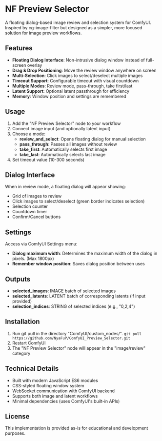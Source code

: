 # NF Preview Selector

A floating dialog-based image review and selection system for ComfyUI. Inspired by cg-image-filter but designed as a simpler, more focused solution for image preview workflows.

## Features

- **Floating Dialog Interface**: Non-intrusive dialog window instead of full-screen overlay
- **Drag & Drop Positioning**: Move the review window anywhere on screen
- **Multi-Selection**: Click images to select/deselect multiple images
- **Timeout Support**: Configurable timeout with visual countdown
- **Multiple Modes**: Review mode, pass-through, take first/last
- **Latent Support**: Optional latent passthrough for efficiency
- **Memory**: Window position and settings are remembered

## Usage

1. Add the "NF Preview Selector" node to your workflow
2. Connect image input (and optionally latent input)
3. Choose a mode:
   - **review_and_select**: Opens floating dialog for manual selection
   - **pass_through**: Passes all images without review
   - **take_first**: Automatically selects first image
   - **take_last**: Automatically selects last image
4. Set timeout value (10-300 seconds)

## Dialog Interface

When in review mode, a floating dialog will appear showing:
- Grid of images to review
- Click images to select/deselect (green border indicates selection)
- Selection counter
- Countdown timer
- Confirm/Cancel buttons

## Settings

Access via ComfyUI Settings menu:
- **Dialog maximum width**: Determines the maximum width of the dialog in pixels. (Max 1800px)
- **Remember window position**: Saves dialog position between uses


## Outputs

- **selected_images**: IMAGE batch of selected images
- **selected_latents**: LATENT batch of corresponding latents (if input provided)
- **selection_indices**: STRING of selected indices (e.g., "0,2,4")

## Installation

1. Run git pull in the directory "ComfyUI/custom_nodes/".
 ```git pull https://github.com/NyaFuP/ComfyUI_Preview_Selector.git```
2. Restart ComfyUI
3. The "NF Preview Selector" node will appear in the "image/review" category

## Technical Details

- Built with modern JavaScript ES6 modules
- CSS-styled floating window system
- WebSocket communication with ComfyUI backend
- Supports both image and latent workflows
- Minimal dependencies (uses ComfyUI's built-in APIs)


## License

This implementation is provided as-is for educational and development purposes.
